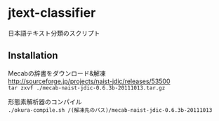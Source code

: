 jtext-classifier
================

日本語テキスト分類のスクリプト

## Installation
Mecabの辞書をダウンロード&解凍  
http://sourceforge.jp/projects/naist-jdic/releases/53500  
`tar zxvf ./mecab-naist-jdic-0.6.3b-20111013.tar.gz`

形態素解析器のコンパイル  
`./okura-compile.sh /(解凍先のパス)/mecab-naist-jdic-0.6.3b-20111013`

